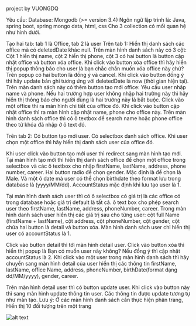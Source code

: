 project by VUONGDQ



Yêu cầu:
Database: Mongodb (>= version 3.4)
Ngôn ngữ lập trình là: Java, spring boot, spring mongo data, html, css
Cho 3 collection có mối quan hệ như hình dưới.


Tạo hai tab: tab 1 là Office, tab 2 là user
Trên tab 1:
Hiển thị danh sách các office mà có deletedDate khác null. Trên màn hình danh sách này có 3 cột: Cột 1 hiển thị name, cột 2 hiển thị phone, cột 3 có hai button là button cập nhật office và button xóa office. Khi click vào button xóa office thì hãy hiển thị popup thông báo cho user là bạn chắc chắn muốn xóa office này chứ? Trên popup có hai button là đồng ý và cancel. Khi click vào button đồng ý thì hãy update bản ghi tương ứng với deletedDate là now (thời gian hiện tại).
Trên màn danh sách này có thêm button tạo mới office: Yêu cầu user nhập name và phone. Nếu hai trường hợp user không nhập hai trường này thì hãy hiển thị thông báo cho người dùng là hai trường này  là bắt buộc.
Click vào một office thì ra màn hình chi tiết của office đó. Khi click vào button cập nhật office thì ra màn hình cập nhật name, phone cho office này.
Trên màn hình danh sách office thì có ô textbox để search name hoặc phone office theo từ khóa đã nhập ở ô text đó.


Trên tab 2:
Có button tạo mới user.
Có selectbox danh sách office. Khi user chọn một office thì hãy hiển thị danh sách user của office đó.

Khi user click vào button tạo mới user thì redirect sang màn hình tạo mới. Tại màn hình tạo mới thì hiển thị danh sách office để chọn một office trong selectbox và các ô textbox cho nhập firstName, lastName, address, phone number, career. Hai button radio để chọn gender. Mặc định là để chọn là Male. Và một ô date mà user có thể chọn birthdate theo format lưu trong database là (yyyy/MM/dd).
AccountStatus mặc định khi lưu tạo user là 1.

Tại màn hình danh sách user thì có ô selectbox có giá trị là các office có trong database hoặc giá trị default là tất cả. ô text box cho phép search user theo firstName, lastName, address, phoneNumber, career.
Trong màn hình danh sách user hiển thị các giá trị sau cho từng user:  cột full Name (firstName + lastName), cột address, cột phoneNumber, cột gender, cột chứa hai button là detail và button xóa.
Màn hình danh sách user chỉ hiển thị user có accountStatus là 1.

Click vào button detail thì tới màn hình detail user.
Click vào button xóa thì hiển thị popup là Bạn có muốn user này không? Nếu đồng ý thì cập nhật accountStatus là 2.
Khi click vào một user trong màn hình danh sách thì hãy chuyển sang màn hình detail của user hiển thị các thông tin firstName, lastName, office Name, address, phoneNumber, birthDate(format dạng dd/MM/yyyy), gender, career.

Trên màn hình detail user thì có button update user. Khi click vào button này thì sang màn hình update thông tin user. Các thông tin được update tương tự như màn tạo.
Lưu ý: Ở các màn hình danh sách cần thực hiện phân trang, Hiển thị 10 đối tượng trên một trang






![alt text](https://i.ibb.co/YjZ7QP4/Screenshot-3.pn)
